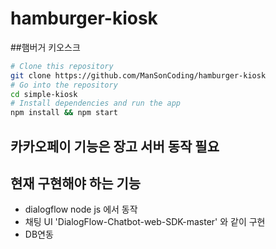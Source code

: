 # hamburger-kiosk

##햄버거 키오스크

```bash
# Clone this repository
git clone https://github.com/ManSonCoding/hamburger-kiosk
# Go into the repository
cd simple-kiosk
# Install dependencies and run the app
npm install && npm start
```

## 카카오페이 기능은 장고 서버 동작 필요


## 현재 구현해야 하는 기능
- dialogflow node js 에서 동작
- 채팅 UI 'DialogFlow-Chatbot-web-SDK-master' 와 같이 구현
- DB연동
